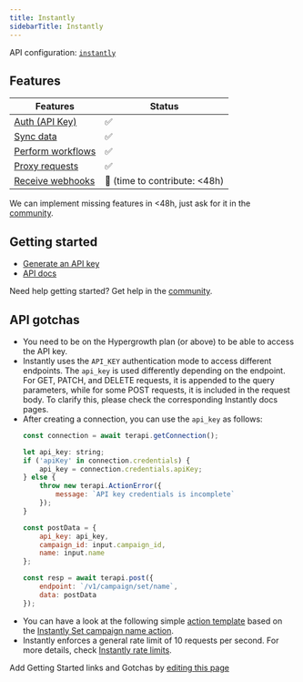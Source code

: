 ```yaml
---
title: Instantly
sidebarTitle: Instantly
---
```


API configuration: [`instantly`](https://terapi.dev/providers.yaml)

## Features

| Features | Status |
| - | - |
| [Auth (API Key)](/integrate/guides/authorize-an-api) | ✅ |
| [Sync data](/integrate/guides/sync-data-from-an-api) | ✅ |
| [Perform workflows](/integrate/guides/perform-workflows-with-an-api) | ✅ |
| [Proxy requests](/integrate/guides/proxy-requests-to-an-api) | ✅ |
| [Receive webhooks](/integrate/guides/receive-webhooks-from-an-api) | 🚫 (time to contribute: &lt;48h) |

We can implement missing features in &lt;48h, just ask for it in the [community](https://terapi.dev/slack).

## Getting started

-   [Generate an API key](https://app.instantly.ai/app/settings/integrations)
-   [API docs](https://app.theneo.io/instantly-ai/instantlyapidocs/introduction)

Need help getting started? Get help in the [community](https://terapi.dev/slack).

## API gotchas

- You need to be on the Hypergrowth plan (or above) to be able to access the API key.
- Instantly uses the `API_KEY` authentication mode to access different endpoints. The `api_key` is used differently depending on the endpoint. For GET, PATCH, and DELETE requests, it is appended to the query parameters, while for some POST requests, it is included in the request body. To clarify this, please check the corresponding Instantly docs pages.
- After creating a connection, you can use the `api_key` as follows:
    ```js
    const connection = await terapi.getConnection();

    let api_key: string;
    if ('apiKey' in connection.credentials) {
        api_key = connection.credentials.apiKey;
    } else {
        throw new terapi.ActionError({
            message: `API key credentials is incomplete`
        });
    }

    const postData = {
        api_key: api_key,
        campaign_id: input.campaign_id,
        name: input.name
    };

    const resp = await terapi.post({
        endpoint: `/v1/campaign/set/name`,
        data: postData
    });
    ```
- You can have a look at the following simple [action template](/integrations/integration-templates/instantly) based on the [Instantly Set campaign name action](https://app.theneo.io/instantly-ai/instantlyapidocs/campaign-1/set-campaign-name).
- Instantly enforces a general rate limit of 10 requests per second. For more details, check [Instantly rate limits](https://app.theneo.io/instantly-ai/instantlyapidocs/introduction/rate-limits).

Add Getting Started links and Gotchas by [editing this page]()
